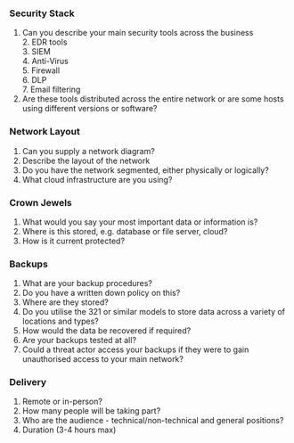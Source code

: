 
### Security Stack

1. Can you describe your main security tools across the business  
    2. EDR tools  
    3. SIEM    
    4. Anti-Virus    
    5. Firewall    
    6. DLP    
    7. Email filtering       
2. Are these tools distributed across the entire network or are some hosts using different versions or software?

### Network Layout

1. Can you supply a network diagram?
2. Describe the layout of the network
3. Do you have the network segmented, either physically or logically?
4. What cloud infrastructure are you using?

### Crown Jewels
1. What would you say your most important data or information is?
2. Where is this stored, e.g. database or file server, cloud?
3. How is it current protected?

### Backups

1. What are your backup procedures?
2. Do you have a written down policy on this?
3. Where are they stored?
4. Do you utilise the 321 or similar models to store data across a variety of locations and types?
5. How would the data be recovered if required?
6. Are your backups tested at all?
7. Could a threat actor access your backups if they were to gain unauthorised access to your main network?


### Delivery

1. Remote or in-person?
2. How many people will be taking part?
3. Who are the audience - technical/non-technical and general positions?
4. Duration (3-4 hours max)
